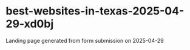 # best-websites-in-texas-2025-04-29-xd0bj
Landing page generated from form submission on 2025-04-29
